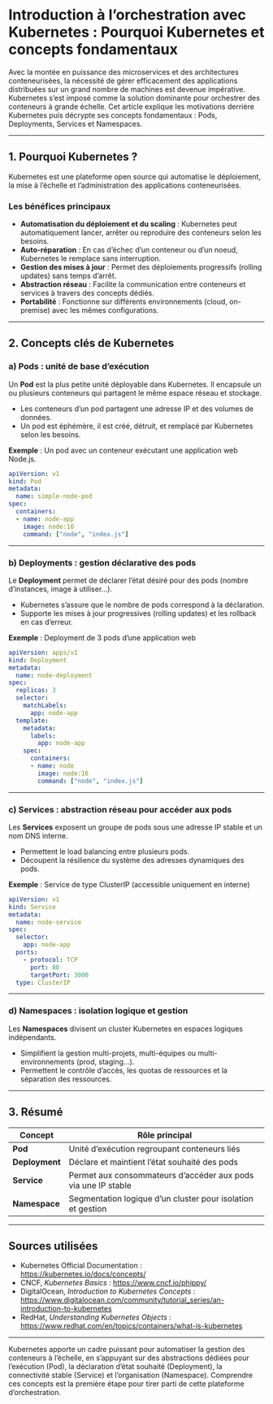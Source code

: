 # Introduction à l’orchestration avec Kubernetes : Pourquoi Kubernetes et concepts fondamentaux

Avec la montée en puissance des microservices et des architectures conteneurisées, la nécessité de gérer efficacement des applications distribuées sur un grand nombre de machines est devenue impérative. Kubernetes s’est imposé comme la solution dominante pour orchestrer des conteneurs à grande échelle. Cet article explique les motivations derrière Kubernetes puis décrypte ses concepts fondamentaux : Pods, Deployments, Services et Namespaces.

---

## 1. Pourquoi Kubernetes ?

Kubernetes est une plateforme open source qui automatise le déploiement, la mise à l’échelle et l’administration des applications conteneurisées.

### Les bénéfices principaux

- **Automatisation du déploiement et du scaling** : Kubernetes peut automatiquement lancer, arrêter ou reproduire des conteneurs selon les besoins.  
- **Auto-réparation** : En cas d’échec d’un conteneur ou d’un noeud, Kubernetes le remplace sans interruption.  
- **Gestion des mises à jour** : Permet des déploiements progressifs (rolling updates) sans temps d’arrêt.  
- **Abstraction réseau** : Facilite la communication entre conteneurs et services à travers des concepts dédiés.  
- **Portabilité** : Fonctionne sur différents environnements (cloud, on-premise) avec les mêmes configurations.

---

## 2. Concepts clés de Kubernetes

### a) Pods : unité de base d’exécution

Un **Pod** est la plus petite unité déployable dans Kubernetes. Il encapsule un ou plusieurs conteneurs qui partagent le même espace réseau et stockage.

- Les conteneurs d’un pod partagent une adresse IP et des volumes de données.  
- Un pod est éphémère, il est créé, détruit, et remplacé par Kubernetes selon les besoins.

**Exemple** : Un pod avec un conteneur exécutant une application web Node.js.

```yaml
apiVersion: v1
kind: Pod
metadata:
  name: simple-node-pod
spec:
  containers:
  - name: node-app
    image: node:16
    command: ["node", "index.js"]
```

---

### b) Deployments : gestion déclarative des pods

Le **Deployment** permet de déclarer l’état désiré pour des pods (nombre d’instances, image à utiliser…).

- Kubernetes s’assure que le nombre de pods correspond à la déclaration.  
- Supporte les mises à jour progressives (rolling updates) et les rollback en cas d’erreur.

**Exemple** : Deployment de 3 pods d’une application web

```yaml
apiVersion: apps/v1
kind: Deployment
metadata:
  name: node-deployment
spec:
  replicas: 3
  selector:
    matchLabels:
      app: node-app
  template:
    metadata:
      labels:
        app: node-app
    spec:
      containers:
      - name: node
        image: node:16
        command: ["node", "index.js"]
```

---

### c) Services : abstraction réseau pour accéder aux pods

Les **Services** exposent un groupe de pods sous une adresse IP stable et un nom DNS interne.

- Permettent le load balancing entre plusieurs pods.  
- Découpent la résilience du système des adresses dynamiques des pods.

**Exemple** : Service de type ClusterIP (accessible uniquement en interne)

```yaml
apiVersion: v1
kind: Service
metadata:
  name: node-service
spec:
  selector:
    app: node-app
  ports:
    - protocol: TCP
      port: 80
      targetPort: 3000
  type: ClusterIP
```

---

### d) Namespaces : isolation logique et gestion

Les **Namespaces** divisent un cluster Kubernetes en espaces logiques indépendants.

- Simplifient la gestion multi-projets, multi-équipes ou multi-environnements (prod, staging...).  
- Permettent le contrôle d’accès, les quotas de ressources et la séparation des ressources.

---

## 3. Résumé

| Concept    | Rôle principal                                      |
|------------|---------------------------------------------------|
| **Pod**       | Unité d’exécution regroupant conteneurs liés        |
| **Deployment**| Déclare et maintient l’état souhaité des pods        |
| **Service**   | Permet aux consommateurs d’accéder aux pods via une IP stable |
| **Namespace** | Segmentation logique d’un cluster pour isolation et gestion |

---

## Sources utilisées

- Kubernetes Official Documentation : https://kubernetes.io/docs/concepts/  
- CNCF, *Kubernetes Basics* : https://www.cncf.io/phippy/  
- DigitalOcean, *Introduction to Kubernetes Concepts* : https://www.digitalocean.com/community/tutorial_series/an-introduction-to-kubernetes  
- RedHat, *Understanding Kubernetes Objects* : https://www.redhat.com/en/topics/containers/what-is-kubernetes  

---

Kubernetes apporte un cadre puissant pour automatiser la gestion des conteneurs à l’échelle, en s’appuyant sur des abstractions dédiées pour l’exécution (Pod), la déclaration d’état souhaité (Deployment), la connectivité stable (Service) et l’organisation (Namespace). Comprendre ces concepts est la première étape pour tirer parti de cette plateforme d’orchestration.
